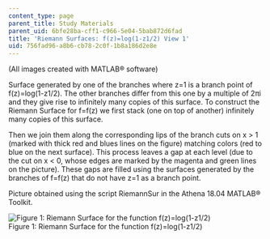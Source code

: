 ```yaml
---
content_type: page
parent_title: Study Materials
parent_uid: 6bfe28ba-cff1-c966-5e04-5bab872d6fad
title: 'Riemann Surfaces: f(z)=log(1-z1/2) View 1'
uid: 756fad96-a8b6-cb78-2c0f-1b8a186d2e8e
---
```


(All images created with MATLAB® software)

Surface generated by one of the branches where z=1 is a branch point of f(z)=log(1-z1/2). The other branches differ from this one by a multiple of 2πi and they give rise to infinitely many copies of this surface. To construct the Riemann Surface for f=f(z) we first stack (one on top of another) infinitely many copies of this surface.

Then we join them along the corresponding lips of the branch cuts on x > 1 (marked with thick red and blues lines on the figure) matching colors (red to blue on the next surface). This process leaves a gap at each level (due to the cut on x \< 0, whose edges are marked by the magenta and green lines on the picture). These gaps are filled using the surfaces generated by the branches of f=f(z) that do not have z=1 as a branch point.

Picture obtained using the script RiemannSur in the Athena 18.04 MATLAB® Toolkit.

![Figure 1: Riemann Surface for the function f(z)=log(1-z1/2)](/courses/mathematics/18-04-complex-variables-with-applications-fall-1999/study-materials/riem_log_1mSqrt_Z_aH.GIF)  
Figure 1: Riemann Surface for the function f(z)=log(1-z1/2)